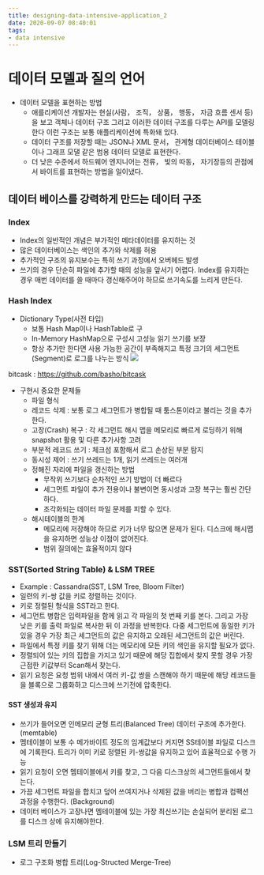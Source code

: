 ```yaml
---
title: designing-data-intensive-application_2
date: 2020-09-07 08:40:01
tags:
- data intensive
---
```

# 데이터 모델과 질의 언어
- 데이터 모델을 표현하는 방법
    - 애를리케이션 개발자는 현실(사람， 조직， 상품， 행동， 자금 흐름 센서 등)을 보고 객체나 데이터 구조 그리고 이러한 데이터 구조를 다루는 API를 모델링한다 이런 구조는 보통 애플리케이션에 특화돼 있다.
    - 데이터 구조를 저장할 때는 JSON나 XML 문서， 관계형 데이터베이스 테이블이나 그래프 모댈 같은 범용 데이터 모델로 표현한다.
    - 더 낮은 수준에서 하드웨어 엔지니어는 전류， 빛의 따동， 자기장등의 관점에서 바이트를 표현하는 방법을 일이냈다.
    
## 데이터 베이스를 강력하게 만드는 데이터 구조
### Index
- Index의 일반적인 개념은 부가적인 메타데이터를 유지하는 것
- 많은 데이터베이스는 색인의 추가와 삭제를 허용
- 추가적인 구조의 유지보수는 특히 쓰기 과정에서 오버헤드 발생
- 쓰기의 경우 단순히 파일에 추가할 때의 성능을 앞서기 어렵다. Index를 유지하는 경우 매번 데이터를 쓸 때마다 갱신해주어야 하므로 쓰기속도를 느리게 만든다. 
### Hash Index
- Dictionary Type(사전 타입)
    - 보통 Hash Map이나 HashTable로 구
    - In-Memory HashMap으로 구성시 고성능 읽기 쓰기를 보장
    - 항상 추가만 한다면 사용 가능한 공간이 부족해지고 특정 크기의 세그먼트(Segment)로 로그를 나누는 방식
![](/images/data-intensive/chapter_2/segment_compaction.png)

bitcask : https://github.com/basho/bitcask
- 구현시 중요한 문제들
    - 파일 형식
    - 레코드 삭제 : 보통 로그 세그먼트가 병합될 때 툼스톤이라고 불리는 것을 추가한다.
    - 고장(Crash) 복구 : 각 세그먼트 해시 맵을 메모리로 빠르게 로딩하기 위해 snapshot 활용 및 다른 추가사항 고려
    - 부분적 레코드 쓰기 : 체크섬 포함해서 로그 손상된 부분 탐지
    - 동시성 제어 : 쓰기 쓰레드는 1개, 읽기 쓰레드는 여러개
    - 정해진 자리에 파일을 갱신하는 방법
        - 무작위 쓰기보다 순차적인 쓰기 방법이 더 빠르다
        - 세그먼트 파일이 추가 전용이나 불변이면 동시성과 고장 복구는 훨씬 간단하다.
        - 조각화되는 데이터 파일 문제를 피할 수 있다.
    - 해시테이블의 한계
        - 메모리에 저장해야 하므로 키가 너무 많으면 문제가 된다. 디스크에 해시맵을 유지하면 성능상 이점이 없어진다. 
        - 범위 질의에는 효율적이지 않다   

### SST(Sorted String Table) & LSM TREE
- Example : Cassandra(SST, LSM Tree, Bloom Filter)
- 일련의 키-쌍 값을 키로 정렬하는 것이다.
- 키로 정렬된 형식을 SST라고 한다.
- 세그먼트 병합은 입력파일을 함께 읽고 각 파일의 첫 번째 키를 본다. 그리고 가장 낮은 키를 출력 파일로 복사한 뒤 이 과정을 반복한다. 
  다중 세그먼트에 동일한 키가 있을 경우 가장 최근 세그먼트의 값은 유지하고 오래된 세그먼트의 값은 버린다. 
- 파일에서 특정 키를 찾기 위해 더는 메모리에 모든 키의 색인을 유지할 필요가 없다.
- 정렬되어 있는 키의 집합을 가지고 있기 때문에 해당 집합에서 찾지 못할 경우 가장 근접한 키값부터 Scan해서 찾는다.
- 읽기 요청은 요청 범위 내에서 여러 키-값 쌍을 스캔해야 하기 때문에 해당 레코드들을 블록으로 그룹화하고 디스크에 쓰기전에 압축한다. 

#### SST 생성과 유지
- 쓰기가 들어오면 인메모리 균형 트리(Balanced Tree) 데이터 구조에 추가한다. (memtable)
- 멤테이블이 보통 수 메가바이트 정도의 임계값보다 커지면 SS테이블 파일로 디스크에 기록한다. 트리가 이미 키로 정렬된 키-쌍값을 유지하고 있어 효율적으로 수행 가능
- 읽기 요청이 오면 멤테이블에서 키를 찾고, 그 다음 디스크상의 세그먼트들에서 찾는다.
- 가끔 세그먼트 파일을 합치고 덮어 쓰여지거나 삭제된 값을 버리는 병합과 컴팩션 과정을 수행한다. (Background)
- 데이터 베이스가 고장나면 멤테이블에 있는 가장 최신쓰기는 손실되어 분리된 로그를 디스크 상에 유지해야한다.

### LSM 트리 만들기
- 로그 구조화 병합 트리(Log-Structed Merge-Tree)

 